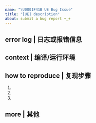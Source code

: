 ```yaml
---
name: "\U0001F41B UE Bug Issue"
title: "[UE] description"
about: submit a bug report +_+
---
```


## error log | 日志或报错信息

## context | 编译/运行环境

## how to reproduce | 复现步骤
1.
2.
3.

## more | 其他
